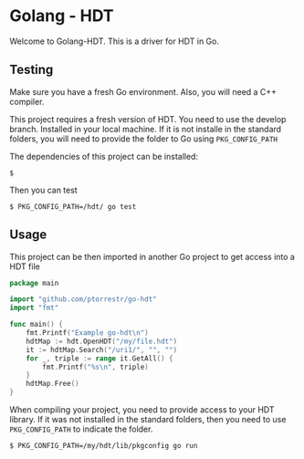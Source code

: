 # Golang - HDT

Welcome to Golang-HDT. This is a driver for HDT in Go.

## Testing
Make sure you have a fresh Go environment. Also, you will need a C++ compiler.

This project requires a fresh version of HDT. You need to use the develop branch. Installed in your local machine.
If it is not installe in the standard folders, you will need to provide the folder to Go using `PKG_CONFIG_PATH`

The dependencies of this project can be installed:

	$

Then you can test

	$ PKG_CONFIG_PATH=/hdt/ go test

## Usage
This project can be then imported in another Go project to get access into a HDT file

```go
package main

import "github.com/ptorrestr/go-hdt"
import "fmt"

func main() {
	fmt.Printf("Example go-hdt\n")
	hdtMap := hdt.OpenHDT("/my/file.hdt")
	it := hdtMap.Search("/uri1/", "", "")
	for _, triple := range it.GetAll() {
		fmt.Printf("%s\n", triple)
	}
	hdtMap.Free()
}
```
When compiling your project, you need to provide access to your HDT library. 
If it was not installed in the standard folders, then you need to use `PKG_CONFIG_PATH` to indicate the folder.

	$ PKG_CONFIG_PATH=/my/hdt/lib/pkgconfig go run


